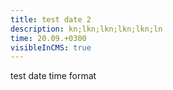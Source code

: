 ```yaml
---
title: test date 2
description: kn;lkn;lkn;lkn;lkn;ln
time: 20.09.+0300
visibleInCMS: true
---
```

test date time format
